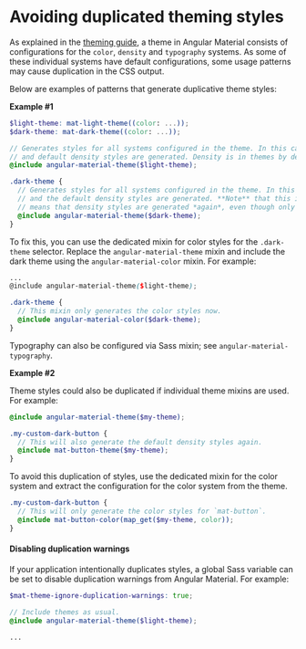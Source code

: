 # Avoiding duplicated theming styles

As explained in the [theming guide](./theming.md), a theme in Angular Material consists of
configurations for the `color`, `density` and `typography` systems. As some of these individual
systems have default configurations, some usage patterns may cause duplication in the CSS output.

Below are examples of patterns that generate duplicative theme styles:

**Example #1**

```scss
$light-theme: mat-light-theme((color: ...));
$dark-theme: mat-dark-theme((color: ...));

// Generates styles for all systems configured in the theme. In this case, color styles
// and default density styles are generated. Density is in themes by default.
@include angular-material-theme($light-theme);

.dark-theme {
  // Generates styles for all systems configured in the theme. In this case, color styles
  // and the default density styles are generated. **Note** that this is a problem because it
  // means that density styles are generated *again*, even though only the color should change.
  @include angular-material-theme($dark-theme);
}
```

To fix this, you can use the dedicated mixin for color styles for the `.dark-theme`
selector. Replace the `angular-material-theme` mixin and include the dark theme using the
`angular-material-color` mixin. For example:

```scss
...
@include angular-material-theme($light-theme);

.dark-theme {
  // This mixin only generates the color styles now.
  @include angular-material-color($dark-theme);
}
```

Typography can also be configured via Sass mixin; see `angular-material-typography`.

**Example #2**

Theme styles could also be duplicated if individual theme mixins are used. For example:

```scss
@include angular-material-theme($my-theme);

.my-custom-dark-button {
  // This will also generate the default density styles again.
  @include mat-button-theme($my-theme);
}
```

To avoid this duplication of styles, use the dedicated mixin for the color system and
extract the configuration for the color system from the theme.

```scss
.my-custom-dark-button {
  // This will only generate the color styles for `mat-button`.
  @include mat-button-color(map_get($my-theme, color));
}
```

#### Disabling duplication warnings

If your application intentionally duplicates styles, a global Sass variable can be
set to disable duplication warnings from Angular Material. For example:

```scss
$mat-theme-ignore-duplication-warnings: true;

// Include themes as usual.
@include angular-material-theme($light-theme);

...
```
